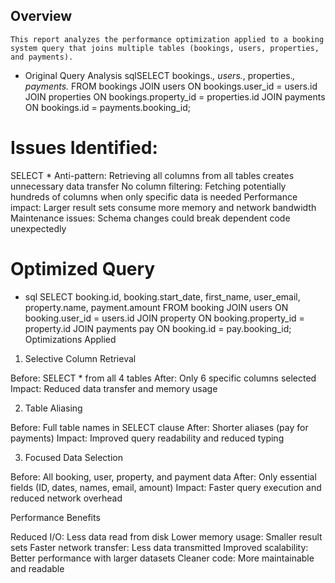 ## Overview
    This report analyzes the performance optimization applied to a booking system query that joins multiple tables (bookings, users, properties, and payments).

 *  Original Query Analysis
    sqlSELECT bookings.*, users.*, properties.*, payments.*
    FROM bookings 
    JOIN users ON bookings.user_id = users.id 
    JOIN properties ON bookings.property_id = properties.id 
    JOIN payments ON bookings.id = payments.booking_id;

# Issues Identified:

SELECT * Anti-pattern: Retrieving all columns from all tables creates unnecessary data transfer
No column filtering: Fetching potentially hundreds of columns when only specific data is needed
Performance impact: Larger result sets consume more memory and network bandwidth
Maintenance issues: Schema changes could break dependent code unexpectedly

# Optimized Query
 * sql 
SELECT 
    booking.id,
    booking.start_date,
    first_name,
    user_email,
    property.name,
    payment.amount
FROM booking 
JOIN users ON booking.user_id = users.id 
JOIN property ON booking.property_id = property.id 
JOIN payments pay ON booking.id = pay.booking_id;
Optimizations Applied

1. Selective Column Retrieval

Before: SELECT * from all 4 tables
After: Only 6 specific columns selected
Impact: Reduced data transfer and memory usage

2. Table Aliasing

Before: Full table names in SELECT clause
After: Shorter aliases (pay for payments)
Impact: Improved query readability and reduced typing

3. Focused Data Selection

Before: All booking, user, property, and payment data
After: Only essential fields (ID, dates, names, email, amount)
Impact: Faster query execution and reduced network overhead

Performance Benefits

Reduced I/O: Less data read from disk
Lower memory usage: Smaller result sets
Faster network transfer: Less data transmitted
Improved scalability: Better performance with larger datasets
Cleaner code: More maintainable and readable
